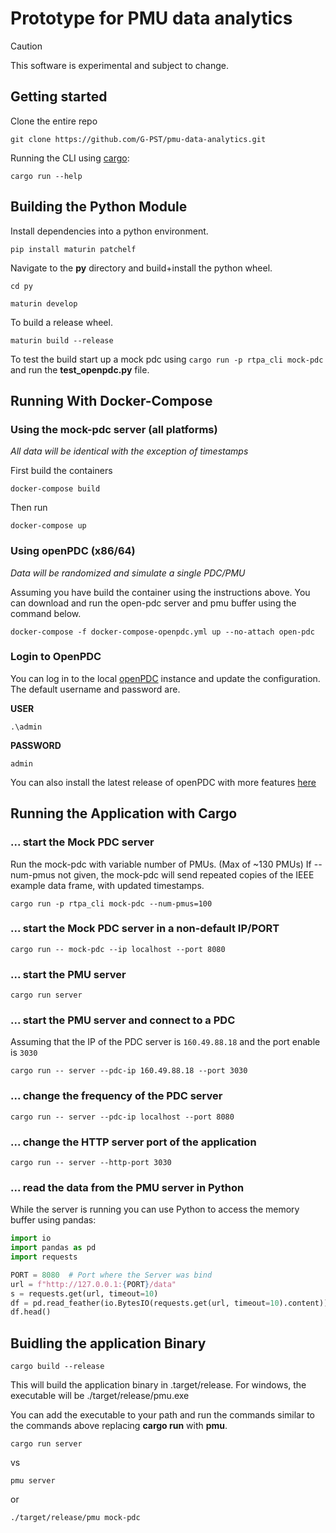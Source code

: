 # Prototype for PMU data analytics
> [!CAUTION]
> This software is experimental and subject to change.


## Getting started

Clone the entire repo

```console
git clone https://github.com/G-PST/pmu-data-analytics.git
```

Running the CLI using
[cargo](https://doc.rust-lang.org/cargo/getting-started/installation.html):

```console
cargo run --help
```

## Building the Python Module

Install dependencies into a python environment.

`pip install maturin patchelf`

Navigate to the **py** directory and build+install the python wheel. 

`cd py`

`maturin develop`

To build a release wheel.

`maturin build --release`

To test the build start up a mock pdc using `cargo run -p rtpa_cli mock-pdc` and run the **test_openpdc.py** file.


## Running With Docker-Compose

### Using the mock-pdc server (all platforms)

*All data will be identical with the exception of timestamps*

First build the containers
```console
docker-compose build
```

Then run
```console
docker-compose up
```

### Using openPDC (x86/64)
*Data will be randomized and simulate a single PDC/PMU*

Assuming you have build the container using the instructions above. You can download and run the open-pdc server and pmu buffer using the command below.

```console
docker-compose -f docker-compose-openpdc.yml up --no-attach open-pdc
```

### Login to OpenPDC

You can log in to the local [openPDC](http://127.0.0.1:8280) instance and update the configuration. The default username and password are.

**USER**
```
.\admin
```

**PASSWORD**
```
admin
```

You can also install the latest release of openPDC with more features [here](https://github.com/GridProtectionAlliance/openPDC/releases/tag/v2.9.148)


## Running the Application with Cargo


### ... start the Mock PDC server

Run the mock-pdc with variable number of PMUs. (Max of ~130 PMUs)
If --num-pmus not given, the mock-pdc will send repeated copies of the IEEE example data frame, with updated timestamps.

```console
cargo run -p rtpa_cli mock-pdc --num-pmus=100
```

### ... start the Mock PDC server in a non-default IP/PORT

```console
cargo run -- mock-pdc --ip localhost --port 8080
```

### ... start the PMU server

```console
cargo run server
```

### ... start the PMU server and connect to a PDC

Assuming that the IP of the PDC server is `160.49.88.18` and the port enable is
`3030`

```console
cargo run -- server --pdc-ip 160.49.88.18 --port 3030
```

### ... change the frequency of the PDC server

```console
cargo run -- server --pdc-ip localhost --port 8080
```

### ... change the HTTP server port of the application

```console
cargo run -- server --http-port 3030
```

### ... read the data from the PMU server in Python

While the server is running you can use Python to access the memory buffer using
pandas:

```python
import io
import pandas as pd
import requests

PORT = 8080  # Port where the Server was bind
url = f"http://127.0.0.1:{PORT}/data"
s = requests.get(url, timeout=10)
df = pd.read_feather(io.BytesIO(requests.get(url, timeout=10).content))
df.head()
```


## Buidling the application Binary

```console
cargo build --release
```

This will build the application binary in .target/release. For windows, the executable will be ./target/release/pmu.exe

You can add the executable to your path and run the commands similar to the commands above replacing **cargo run** with **pmu**.
```console
cargo run server
``` 
vs 
``` console
pmu server
```
or 
```console
./target/release/pmu mock-pdc
```

